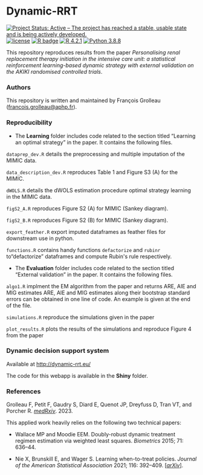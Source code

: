 # Dynamic-RRT
 
<!-- badges: start -->
[![Project Status: Active – The project has reached a stable, usable state and is being actively developed.](https://www.repostatus.org/badges/latest/active.svg)](https://www.repostatus.org/#active)
[![license](https://img.shields.io/badge/license-MIT-blue)](https://github.com/fcgrolleau/Dynamic-RRT/blob/main/LICENSE)
[![R badge](https://img.shields.io/badge/Build%20with-%20R,%20♥%20and%20python-blue)](https://rstudio.github.io/reticulate/index.html)
[![R 4.2.1](https://img.shields.io/badge/R-4.2.1-blue.svg)](https://www.r-project.org) 
[![Python 3.8.8](https://img.shields.io/badge/python-3.8.8-blue.svg)](https://www.python.org) 
<!-- badges: end -->

This repository reproduces results from the paper *Personalising renal replacement therapy initiation in the intensive care unit: a statistical reinforcement learning-based dynamic strategy with external validation on the AKIKI randomised controlled trials*.

### Authors
This repository is written and maintained by François Grolleau (francois.grolleau@aphp.fr).

### Reproducibility

- The **Learning** folder includes code related to the section titled “Learning an optimal strategy” in the paper. It contains the following files.

 `dataprep_dev.R` details the preprocessing and multiple imputation of the MIMIC data.

 `data_description_dev.R` reproduces Table 1 and Figure S3 (A) for the MIMIC.
 
 `dWOLS.R` details the dWOLS estimation procedure optimal strategy learning in the MIMIC data.

 `figS2_A.R` reproduces Figure S2 (A) for MIMIC (Sankey diagram).

 `figS2_B.R` reproduces Figure S2 (B) for MIMIC (Sankey diagram).

 `export_feather.R` export imputed dataframes as feather files for downstream use in python.

 `functions.R` contains handy functions `defactorize` and `rubinr` to“defactorize” dataframes and compute Rubin's rule respectively. 

- The **Evaluation** folder includes code related to the section titled “External validation” in the paper. It contains the following files.

`algo1.R` implment the EM algorithm from the paper and returns ARE, AIE and MIG estimates 
 ARE, AIE and MIG estimates along their bootstrap standard errors can be obtained in one line of code. 
 An example is given at the end of the file.

`simulations.R` reproduce the simulations given in the paper

`plot_results.R` plots the results of the simulations and reproduce Figure 4 from the paper

### Dynamic decision support system
Available at <a href="http://dynamic-rrt.eu/">http://dynamic-rrt.eu/</a>

The code for this webapp is available in the **Shiny** folder.
### References
Grolleau F, Petit F, Gaudry S, Diard E, Quenot JP, Dreyfuss D, Tran VT, and Porcher R.
<a href="https://medRxiv.org/">*medRxiv*</a>. 2023.

This applied work heavily relies on the following two technical papers:

- Wallace MP and Moodie EEM. Doubly-robust dynamic treatment regimen estimation via weighted least squares. 
*Biometrics* 2015; 71: 636–44.

- Nie X, Brunskill E, and Wager S. Learning when-to-treat policies. *Journal of the American Statistical Association* 2021; 116: 392–409. [<a href="https://arxiv.org/pdf/1905.09751.pdf">*arXiv*</a>].
